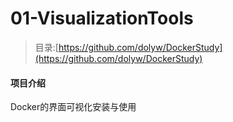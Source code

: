 # 01-VisualizationTools

> 目录:[https://github.com/dolyw/DockerStudy](https://github.com/dolyw/DockerStudy)

#### 项目介绍

Docker的界面可视化安装与使用

